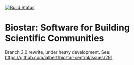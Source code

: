[![Build Status](https://travis-ci.org/ialbert/biostar-central.svg?branch=3.0)](https://travis-ci.org/ialbert/biostar-central)

Biostar: Software for Building Scientific Communities
=====================================================

Branch 3.0 rewrite, under heavy development. See: https://github.com/ialbert/biostar-central/issues/291

[django]: http://www.djangoproject.com/
[python]: http://www.python.org/

